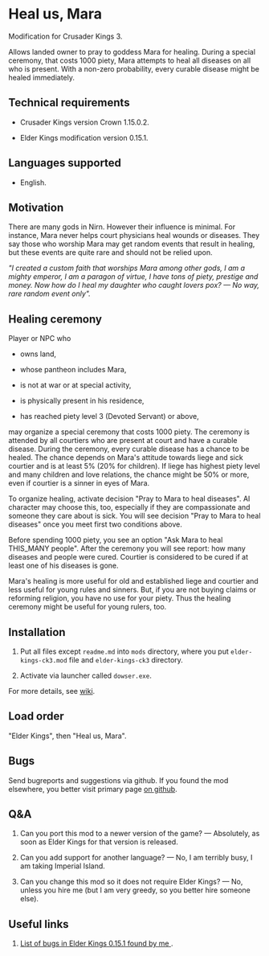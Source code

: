 # Heal us, Mara

Modification for Crusader Kings 3.

Allows landed owner to pray to goddess Mara for healing. During a special ceremony, that costs 1000 piety, Mara attempts to heal all diseases on all who is present. With a non-zero probability, every curable disease might be healed immediately.

## Technical requirements

* Crusader Kings version Crown 1.15.0.2.

* Elder Kings modification version 0.15.1.

## Languages supported

* English.

## Motivation

There are many gods in Nirn. However their influence is minimal. For instance, Mara never helps court physicians heal wounds or diseases. They say those who worship Mara may get random events that result in healing, but these events are quite rare and should not be relied upon.

*"I created a custom faith that worships Mara among other gods, I am a mighty emperor, I am a paragon of virtue, I have tons of piety, prestige and money. Now how do I heal my daughter who caught lovers pox? — No way, rare random event only".*

## Healing ceremony

Player or NPC who

* owns land,

* whose pantheon includes Mara,

* is not at war or at special activity,

* is physically present in his residence,

* has reached piety level 3 (Devoted Servant) or above,

may organize a special ceremony that costs 1000 piety. The ceremony is attended by all courtiers who are present at court and have a curable disease. During the ceremony, every curable disease has a chance to be healed. The chance depends on Mara's attitude towards liege and sick courtier and is at least 5% (20% for children). If liege has highest piety level and many children and love relations, the chance might be 50% or more, even if courtier is a sinner in eyes of Mara.

To organize healing, activate decision "Pray to Mara to heal diseases". AI character may choose this, too, especially if they are compassionate and someone they care about is sick. You will see decision "Pray to Mara to heal diseases" once you meet first two conditions above.

Before spending 1000 piety, you see an option "Ask Mara to heal THIS_MANY people". After the ceremony you will see report: how many diseases and people were cured. Courtier is considered to be cured if at least one of his diseases is gone.

Mara's healing is more useful for old and established liege and courtier and less useful for young rules and sinners. But, if you are not buying claims or reforming religion, you have no use for your piety. Thus the healing ceremony might be useful for young rulers, too.

## Installation

1. Put all files except `readme.md` into `mods` directory, where you put `elder-kings-ck3.mod` file and `elder-kings-ck3` directory.

2. Activate via launcher called `dowser.exe`.

For more details, see [wiki](https://ck3.paradoxwikis.com/Modding#Installing_mods_manually).

## Load order

"Elder Kings", then "Heal us, Mara".

## Bugs

Send bugreports and suggestions via github. If you found the mod elsewhere, you better visit primary page [on github](https://github.com/krisk0/heal_us_mara/).

## Q&A

1. Can you port this mod to a newer version of the game? — Absolutely, as soon as Elder Kings for that version is released.

2. Can you add support for another language? — No, I am terribly busy, I am taking Imperial Island.

3. Can you change this mod so it does not require Elder Kings? — No, unless you hire me (but I am very greedy, so you better hire someone else).

## Useful links

1. [List of bugs in Elder Kings 0.15.1 found by me ](https://gist.github.com/krisk0/2c265f40f3c009425ad4e1dcf3ae5b64).
